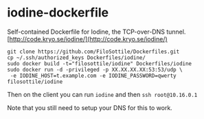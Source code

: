 iodine-dockerfile
=================

Self-contained Dockerfile for Iodine, the TCP-over-DNS tunnel.
[http://code.kryo.se/iodine/](http://code.kryo.se/iodine/)

```
git clone https://github.com/FiloSottile/Dockerfiles.git
cp ~/.ssh/authorized_keys Dockerfiles/iodine/
sudo docker build -t="filosottile/iodine" Dockerfiles/iodine
sudo docker run -d -privileged -p XX.XX.XX.XX:53:53/udp \
 -e IODINE_HOST=t.example.com -e IODINE_PASSWORD=qwerty filosottile/iodine
```

Then on the client you can run `iodine` and then `ssh root@10.16.0.1`

Note that you still need to setup your DNS for this to work.
